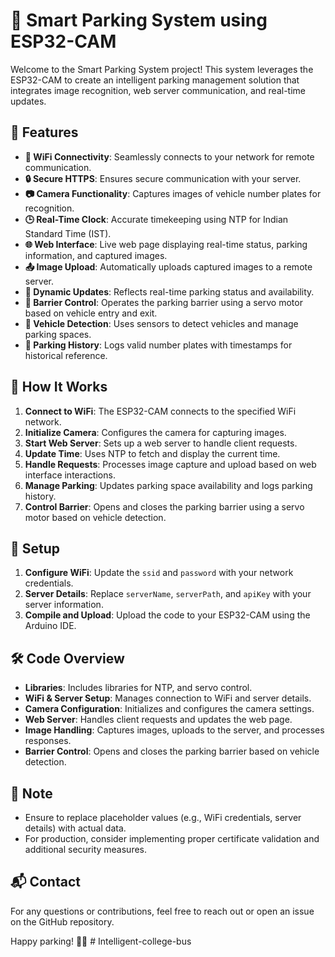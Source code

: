 # 🚗 Smart Parking System using ESP32-CAM

Welcome to the Smart Parking System project! This system leverages the ESP32-CAM to create an intelligent parking management solution that integrates image recognition, web server communication, and real-time updates. 

## 🌟 Features

- **📶 WiFi Connectivity**: Seamlessly connects to your network for remote communication.
- **🔒 Secure HTTPS**: Ensures secure communication with your server.
- **📷 Camera Functionality**: Captures images of vehicle number plates for recognition.
- **🕒 Real-Time Clock**: Accurate timekeeping using NTP for Indian Standard Time (IST).
- **🌐 Web Interface**: Live web page displaying real-time status, parking information, and captured images.
- **📤 Image Upload**: Automatically uploads captured images to a remote server.
- **🔄 Dynamic Updates**: Reflects real-time parking status and availability.
- **🚪 Barrier Control**: Operates the parking barrier using a servo motor based on vehicle entry and exit.
- **🔔 Vehicle Detection**: Uses sensors to detect vehicles and manage parking spaces.
- **📜 Parking History**: Logs valid number plates with timestamps for historical reference.

## 🚀 How It Works

1. **Connect to WiFi**: The ESP32-CAM connects to the specified WiFi network.
2. **Initialize Camera**: Configures the camera for capturing images.
3. **Start Web Server**: Sets up a web server to handle client requests.
4. **Update Time**: Uses NTP to fetch and display the current time.
5. **Handle Requests**: Processes image capture and upload based on web interface interactions.
6. **Manage Parking**: Updates parking space availability and logs parking history.
7. **Control Barrier**: Opens and closes the parking barrier using a servo motor based on vehicle detection.

## 🔧 Setup

1. **Configure WiFi**: Update the `ssid` and `password` with your network credentials.
2. **Server Details**: Replace `serverName`, `serverPath`, and `apiKey` with your server information.
3. **Compile and Upload**: Upload the code to your ESP32-CAM using the Arduino IDE.

## 🛠️ Code Overview

- **Libraries**: Includes libraries for NTP, and servo control.
- **WiFi & Server Setup**: Manages connection to WiFi and server details.
- **Camera Configuration**: Initializes and configures the camera settings.
- **Web Server**: Handles client requests and updates the web page.
- **Image Handling**: Captures images, uploads to the server, and processes responses.
- **Barrier Control**: Opens and closes the parking barrier based on vehicle detection.

## 📝 Note

- Ensure to replace placeholder values (e.g., WiFi credentials, server details) with actual data.
- For production, consider implementing proper certificate validation and additional security measures.

## 📬 Contact

For any questions or contributions, feel free to reach out or open an issue on the GitHub repository.

Happy parking! 🚗💨
#   I n t e l l i g e n t - c o l l e g e - b u s  
 